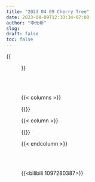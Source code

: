 ```yaml
---
title: "2023 04 09 Cherry Tree"
date: 2023-04-09T12:30:34-07:00
author: "李元希"
slug:
draft: false
toc: false
---
```


{{<figure src="/files/cherry1.jpg"> }}

<br />
<br />

{{< columns >}}

{{<figure-a src="/files/cherry4.jpg" >}}

{{< column >}}

{{<figure-a src="/files/cherry5.jpg" >}}

{{< endcolumn >}}

<br />
<br />

{{<bilibili 1097280387>}}
